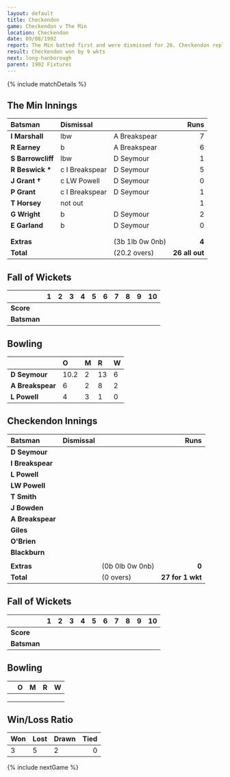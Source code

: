 ```yaml
---
layout: default
title: Checkendon
game: Checkendon v The Min
location: Checkendon
date: 09/08/1992
report: The Min batted first and were dismissed for 26. Checkendon replied with 27 for 1 wkt
result: Checkendon won by 9 wkts
next: long-hanborough
parent: 1992 Fixtures
---
```


{% include matchDetails %}

## The Min Innings

| Batsman | Dismissal |  | Runs |
|:---|:---|---|---:|
| **I Marshall** | lbw | A Breakspear | 7 |
| **R Earney** | b | A Breakspear | 6 |
| **S Barrowcliff** | lbw | D Seymour | 1 |
| **R Beswick &#42;** | c I Breakspear | D Seymour | 5 |
| **J Grant &#8224;** | c LW Powell | D Seymour | 0 |
| **P Grant** | c I Breakspear | D Seymour | 1 |
| **T Horsey** | not out |  | 1 |
| **G Wright** | b | D Seymour | 2 |
| **E Garland** | b | D Seymour | 0 |
|  |  |  |  |
|  |  |  |  |
| **Extras** | | (3b 1lb 0w 0nb) | **4** |
| **Total** | | (20.2 overs) | **26 all out** |

## Fall of Wickets

| | 1 | 2 | 3 | 4 | 5 | 6 | 7 | 8 | 9 | 10 |
|---|:---:|:---:|:---:|:---:|:---:|:---:|:---:|:---:|:---:|:---:|
| **Score** |  |  |  |  |  |  |  |  |  |  |
| **Batsman** |  |  |  |  |  |  |  |  |  |  |

## Bowling

| | O | M | R | W |
|---|:---|:---|:---|:---|
| **D Seymour** | 10.2 | 2 | 13 | 6 |
| **A Breakspear** | 6 | 2 | 8 | 2 |
| **L Powell** | 4 | 3 | 1 | 0 |

## Checkendon Innings

| Batsman | Dismissal |  | Runs |
|:---|:---|---|---:|
| **D Seymour** |  |  |  |
| **I Breakspear** |  |  |  |
| **L Powell** |  |  |  |
| **LW Powell** | |  |  |
| **T Smith** |  |  |  |
| **J Bowden** |  |  |  |
| **A Breakspear** |  |  |  |
| **Giles** |  |  |  |
| **O'Brien** |  |  |  |
| **Blackburn** |  |  |  |
|  |  |  |  |
| **Extras** | | (0b 0lb 0w 0nb) | **0** |
| **Total** | | (0 overs) | **27 for 1 wkt** |

## Fall of Wickets

| | 1 | 2 | 3 | 4 | 5 | 6 | 7 | 8 | 9 | 10 |
|---|:---:|:---:|:---:|:---:|:---:|:---:|:---:|:---:|:---:|:---:|
| **Score** |  |  |  |  |  |  |  |  |  |  |
| **Batsman** |  |  |  |  |  |  |  |  |  |  |

## Bowling

| | O | M | R | W |
|---|:---|:---|:---|:---|
|  |  |  |  |  |
|  |  |  |  |  |
|  |  |  |  |  |


## Win/Loss Ratio

| Won | Lost | Drawn | Tied |
|:---|:---|:---|---:|
| 3 | 5 | 2 | 0 |

{% include nextGame %}